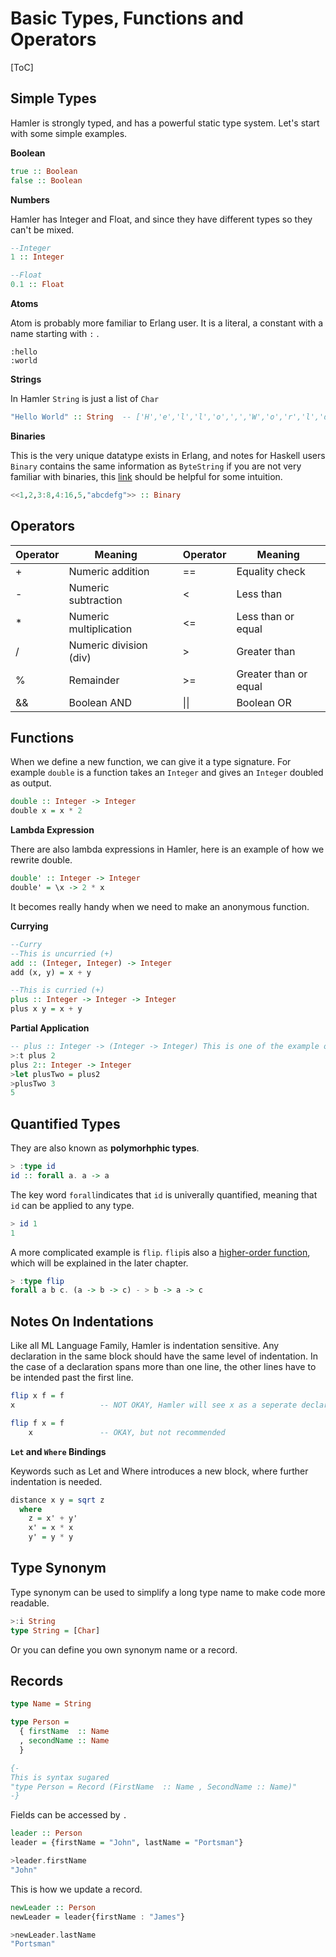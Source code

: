 # Basic Types, Functions and Operators

[ToC]

## Simple Types

Hamler is strongly typed, and has a powerful static type system. Let's start with some simple examples.

**Boolean**

```haskell
true :: Boolean
false :: Boolean
```

**Numbers**

Hamler has Integer and Float, and since they have different types so they can't be mixed.

```haskell
--Integer
1 :: Integer

--Float
0.1 :: Float
```

**Atoms**

Atom is probably more familiar to Erlang user. It is  a literal, a constant with a name starting with `:` .

```
:hello
:world
```

**Strings**

In Hamler `String` is just a list of `Char`

```haskell
"Hello World" :: String  -- ['H','e','l','l','o',',','W','o','r','l','d']
```

**Binaries**

This is the very unique datatype exists in Erlang, and notes for Haskell users `Binary` contains the same information as `ByteString` if you are not very familiar with binaries, this [link](https://erlang.org/doc/man/binary.html) should be helpful for some intuition.

```haskell
<<1,2,3:8,4:16,5,"abcdefg">> :: Binary
```

## Operators

| Operator | Meaning                |      | Operator | Meaning               |
| -------- | ---------------------- | ---- | -------- | --------------------- |
| +        | Numeric addition       |      | ==       | Equality check        |
| -        | Numeric subtraction    |      | <        | Less than             |
| *        | Numeric multiplication |      | <=       | Less than or equal    |
| /        | Numeric division (div) |      | >        | Greater than          |
| %        | Remainder              |      | >=       | Greater than or equal |
| &&       | Boolean AND            |      | \|\|     | Boolean OR            |

## Functions

When we define a new function, we can give it a type signature. For example `double` is a function takes an `Integer` and gives an `Integer` doubled as output.

```haskell
double :: Integer -> Integer
double x = x * 2
```

**Lambda Expression**

There are also lambda expressions in Hamler, here is an example of how we rewrite double.

```haskell
double' :: Integer -> Integer
double' = \x -> 2 * x
```

It becomes really handy when we need to make an anonymous function.

**Currying**

```haskell
--Curry
--This is uncurried (+)
add :: (Integer, Integer) -> Integer
add (x, y) = x + y

--This is curried (+)
plus :: Integer -> Integer -> Integer
plus x y = x + y
```

**Partial Application**

```haskell
-- plus :: Integer -> (Integer -> Integer) This is one of the example of higher order functions
>:t plus 2
plus 2:: Integer -> Integer
>let plusTwo = plus2
>plusTwo 3
5
```

## Quantified Types

They are also known as **polymorhphic types**.

```haskell
> :type id
id :: forall a. a -> a
```

The key word `forall`indicates that `id` is univerally quantified, meaning that `id` can be applied to any type.

```haskell
> id 1
1
```

A more complicated example is `flip`. `flip`is also a [higher-order function](05_HigherOrderFunctionsAndRecursions.md), which will be explained in the later chapter.

```haskell
> :type flip
forall a b c. (a -> b -> c) - > b -> a -> c
```

## Notes On Indentations

Like all ML Language Family, Hamler is indentation sensitive. Any declaration in the same block should have the same level of indentation. In the case of a declaration spans more than one line, the other lines have to be intended past the first line.

```haskell
flip x f = f
x                   -- NOT OKAY, Hamler will see x as a seperate declaration

flip f x = f
    x               -- OKAY, but not recommended
```

**`Let` and `Where` Bindings**

Keywords such as Let and Where introduces a new block, where further indentation is needed.

```haskell
distance x y = sqrt z
  where
    z = x' + y'
    x' = x * x
    y' = y * y
```

## Type Synonym

Type synonym can be used to simplify a long type name to make code more readable.

```haskell
>:i String
type String = [Char]
```

Or you can define you own synonym name or a record.

## Records

```haskell
type Name = String

type Person =
  { firstName  :: Name
  , secondName :: Name
  }

{-
This is syntax sugared
"type Person = Record (FirstName  :: Name , SecondName :: Name)"
-}
```

Fields can be accessed by `.`

```haskell
leader :: Person
leader = {firstName = "John", lastName = "Portsman"}

>leader.firstName
"John"
```

This is how we update a record.

```haskell
newLeader :: Person
newLeader = leader{firstName : "James"}

>newLeader.lastName
"Portsman"
```

